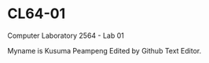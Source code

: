 # CL64-01
Computer Laboratory 2564 - Lab 01

Myname is Kusuma Peampeng
Edited by Github Text Editor.
